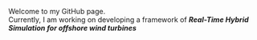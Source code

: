 Welcome to my GitHub page.  
Currently, I am working on developing a framework of ***Real-Time Hybrid Simulation for offshore wind turbines***  
